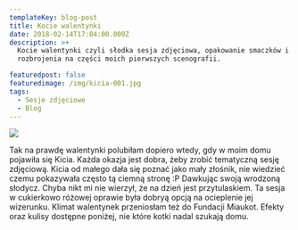 ```yaml
---
templateKey: blog-post
title: Kocie walentynki
date: 2018-02-14T17:04:00.000Z
description: >+
  Kocie walentynki czyli słodka sesja zdjęciowa, opakowanie smaczków i próba
  rozbrojenia na części moich pierwszych scenografii.

featuredpost: false
featuredimage: /img/kicia-001.jpg
tags:
  - Sesje zdjęciowe
  - Blog
---
```

![](/img/walentynki.jpg)

Tak na prawdę walentynki polubiłam dopiero wtedy, gdy w moim domu pojawiła się Kicia. Każda okazja jest dobra, żeby zrobić tematyczną sesję zdjęciową. Kicia od małego dała się poznać jako mały złośnik, nie wiedzieć czemu pokazywała często tą ciemną stronę :P Dawkując swoją wrodzoną słodycz. Chyba nikt mi nie wierzył, że na dzień jest przytulaskiem. Ta sesja w cukierkowo różowej oprawie była dobryą opcją na ocieplenie jej wizerunku. Klimat walentynek przeniosłam też do Fundacji Miaukot. Efekty oraz kulisy dostępne poniżej, nie które kotki nadal szukają domu.
